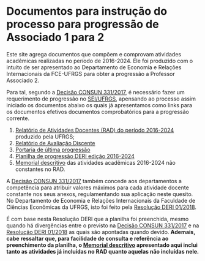 # Documentos para instrução do processo para progressão de Associado 1 para 2

Este site agrega documentos que compõem e comprovam atividades acadêmicas realizadas no período de 2016-2024.  Ele foi produzido com o intuito de ser apresentado ao Departamento de Economia e Relações Internacionais da FCE-UFRGS para obter a progressão a Professor Associado 2.

Para tal, segundo a [Decisão CONSUN 331/2017](https://www.ufrgs.br/cppd/wp-content/uploads/Dec331-17-Normas-de-progressao-e-promocao-docente-Modificada-outubro-2023.pdf), é necessário fazer um requerimento de progressão no [SEI/UFRGS](https://sei.ufrgs.br/), apensando ao processo assim iniciado os documentos abaixo os quais já apresentamos como links para os documentos efetivos documentos comprobatórios para a progressão corrente. 

1. [Relatório de Atividades Docentes (RAD) do período 2016-2024](./Associado1-2/rad-2016-2024.pdf) produzido pela UFRGS;
2. [Relatório de Avaliação Discente](./Associado1-2/relatorio_avaliacao_discente-2016-2024.pdf)
3. [Portaria de última progressão](./Associado1-2/portaria_ultima_progressao_nelson.pdf)
4. [Planilha de progressão DERI edição 2016-2024](./Associado1-2/Planilha_DepEconomiaRelacoesInternacionais-Associado1-2-nelson.xlsx)
5. [Memorial descritivo](./Associado1-2/memorial2016-2024.md) das atividades acadêmicas 2016-2024 não constantes no RAD.

A  [Decisão CONSUN 331/2017](https://www.ufrgs.br/cppd/wp-content/uploads/Dec331-17-Normas-de-progressao-e-promocao-docente-Modificada-outubro-2023.pdf) também concede aos departamentos a competência para atribuir valores máximos para cada atividade docente constante nos seus anexos, regulamentando sua aplicação neste quesito.  No Departamento de Economia e Relações Internacionais da Faculdade de Ciências Econômicas da UFRGS, isto foi feito pela [Resolução DERI 01/2018](https://www.ufrgs.br/cppd/wp-content/uploads/Resolucao_DepEconomiaRela%C3%A7%C3%B5esInternacionais.pdf).

É com base nesta Resolução DERI que a planilha foi preenchida, mesmo quando há divergências entre o previsto na [Decisão CONSUN 331/2017](https://www.ufrgs.br/cppd/wp-content/uploads/Dec331-17-Normas-de-progressao-e-promocao-docente-Modificada-outubro-2023.pdf) e na  [Resolução DERI 01/2018](https://www.ufrgs.br/cppd/wp-content/uploads/Resolucao_DepEconomiaRela%C3%A7%C3%B5esInternacionais.pdf) as quais são apontadas quando devido. **Ademais, cabe ressaltar que, para facilidade de consulta e referência ao preenchimento da planilha, o [Memorial descritivo](./Associado1-2/memorial2016-2024.md) apresentado aqui inclui tanto as atividades já incluídas no RAD quanto aquelas não incluídas nele.**



